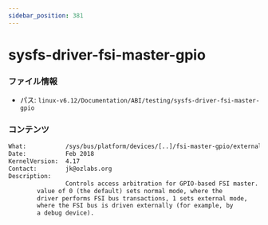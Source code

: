 ```yaml
---
sidebar_position: 381
---
```

# sysfs-driver-fsi-master-gpio

### ファイル情報

- パス: `linux-v6.12/Documentation/ABI/testing/sysfs-driver-fsi-master-gpio`

### コンテンツ

```txt
What:           /sys/bus/platform/devices/[..]/fsi-master-gpio/external_mode
Date:           Feb 2018
KernelVersion:  4.17
Contact:        jk@ozlabs.org
Description:
                Controls access arbitration for GPIO-based FSI master. A
		value of 0 (the default) sets normal mode, where the
		driver performs FSI bus transactions, 1 sets external mode,
		where the FSI bus is driven externally (for example, by
		a debug device).

```
